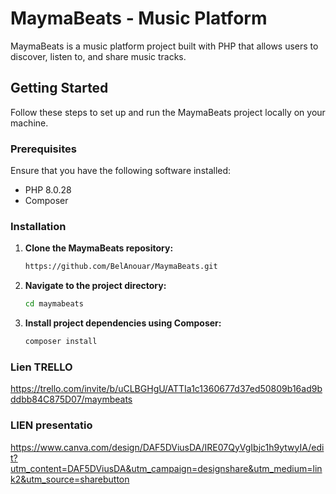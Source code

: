 # MaymaBeats - Music Platform

MaymaBeats is a music platform project built with PHP that allows users to discover, listen to, and share music tracks.

## Getting Started

Follow these steps to set up and run the MaymaBeats project locally on your machine.

### Prerequisites

Ensure that you have the following software installed:

- PHP 8.0.28 
- Composer

### Installation

1. **Clone the MaymaBeats repository:**

    ```bash
    https://github.com/BelAnouar/MaymaBeats.git
    ```

2. **Navigate to the project directory:**

    ```bash
    cd maymabeats
    ```

3. **Install project dependencies using Composer:**

    ```bash
    composer install
    ```
### Lien TRELLO
https://trello.com/invite/b/uCLBGHgU/ATTIa1c1360677d37ed50809b16ad9bddbb84C875D07/maymbeats
### LIEN presentatio
https://www.canva.com/design/DAF5DViusDA/IRE07QyVgIbjc1h9ytwyIA/edit?utm_content=DAF5DViusDA&utm_campaign=designshare&utm_medium=link2&utm_source=sharebutton
